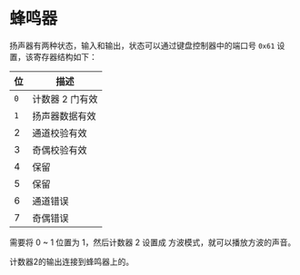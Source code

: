 # 蜂鸣器

扬声器有两种状态，输入和输出，状态可以通过键盘控制器中的端口号 `0x61` 设置，该寄存器结构如下：

| 位  | 描述            |
| --- | --------------- |
| `0` | 计数器 2 门有效 |
| `1` | 扬声器数据有效  |
| 2   | 通道校验有效    |
| 3   | 奇偶校验有效    |
| 4   | 保留            |
| 5   | 保留            |
| 6   | 通道错误        |
| 7   | 奇偶错误        |

需要将 0 ~ 1 位置为 1，然后计数器 2 设置成 方波模式，就可以播放方波的声音。

计数器2的输出连接到蜂鸣器上的。